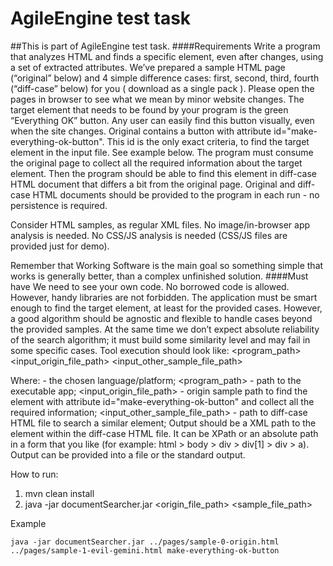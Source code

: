 # AgileEngine test task
##This is part of AgileEngine test task. 
####Requirements
Write a program that analyzes HTML and finds a specific element, even after changes, using a set of extracted attributes. We’ve prepared a sample HTML page (“original” below) and 4 simple difference cases: first, second, third, fourth (“diff-case” below) for you ( download as a single pack ). Please open the pages in browser to see what we mean by minor website changes. The target element that needs to be found by your program is the green “Everything OK” button. Any user can easily find this button visually, even when the site changes. Original contains a button with attribute id="make-everything-ok-button". This id is the only exact criteria, to find the target element in the input file. See example below.
The program must consume the original page to collect all the required information about the target element. Then the program should be able to find this element in diff-case HTML document that differs a bit from the original page. Original and diff-case HTML documents should be provided to the program in each run - no persistence is required.

Consider HTML samples, as regular XML files. No image/in-browser app analysis is needed. No CSS/JS analysis is needed (CSS/JS files are provided just for demo).

Remember that Working Software is the main goal so something simple that works is generally better, than a complex unfinished solution.
####Must have
We need to see your own code. No borrowed code is allowed. However, handy libraries are not forbidden.
The application must be smart enough to find the target element, at least for the provided cases. However, a good algorithm should be agnostic and flexible to handle cases beyond the provided samples. At the same time we don’t expect absolute reliability of the search algorithm; it must build some similarity level and may fail in some specific cases.
Tool execution should look like: <platform> <program_path> <input_origin_file_path> <input_other_sample_file_path>


Where:
	<platform> - the chosen language/platform;
	<program_path> - path to the executable app;
	<input_origin_file_path> - origin sample path to find the element with attribute id="make-everything-ok-button" and collect all the required information;
	<input_other_sample_file_path> - path to diff-case HTML file to search a similar element;
Output should be a XML path to the element within the diff-case HTML file. It can be XPath or an absolute path in a form that you like (for example: html > body > div > div[1] > div > a). 
Output can be provided into a file or the standard output.

How to run:
1. mvn clean install
2. java -jar documentSearcher.jar <origin_file_path> <sample_file_path> <element-to-find>

Example 

	java -jar documentSearcher.jar ../pages/sample-0-origin.html ../pages/sample-1-evil-gemini.html make-everything-ok-button



   
 
